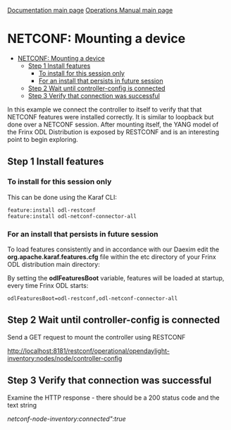 [Documentation main page](https://frinxio.github.io/Frinx-docs/)
[Operations Manual main page](https://frinxio.github.io/Frinx-docs/FRINX_ODL_Distribution/Boron/operations_manual.html)
# NETCONF: Mounting a device
<!-- TOC START min:1 max:3 link:true update:true -->
- [NETCONF: Mounting a device](#netconf-mounting-a-device)
  - [Step 1 Install features](#step-1-install-features)
    - [To install for this session only](#to-install-for-this-session-only)
    - [For an install that persists in future session](#for-an-install-that-persists-in-future-session)
  - [Step 2 Wait until controller-config is connected](#step-2-wait-until-controller-config-is-connected)
  - [Step 3 Verify that connection was successful](#step-3-verify-that-connection-was-successful)

<!-- TOC END -->
In this example we connect the controller to itself to verify that that NETCONF features were installed correctly. It is similar to loopback but done over a NETCONF session. After mounting itself, the YANG model of the Frinx ODL Distribution is exposed by RESTCONF and is an interesting point to begin exploring.

## Step 1 Install features
### To install for this session only
This can be done using the Karaf CLI:

    feature:install odl-restconf
    feature:install odl-netconf-connector-all

### For an install that persists in future session
To load features consistently and in accordance with our Daexim edit the **org.apache.karaf.features.cfg** file within the etc directory of your Frinx ODL distribution main directory:

By setting the **odlFeaturesBoot** variable, features will be loaded at startup, every time Frinx ODL starts:

    odlFeaturesBoot=odl-restconf,odl-netconf-connector-all

## Step 2 Wait until controller-config is connected

Send a GET request to mount the controller using RESTCONF

<http://localhost:8181/restconf/operational/opendaylight-inventory:nodes/node/controller-config>

## Step 3 Verify that connection was successful

Examine the HTTP response - there should be a 200 status code and the text string

*netconf-node-inventory:connected":true*
